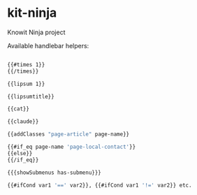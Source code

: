 # kit-ninja
Knowit Ninja project

Available handlebar helpers:

```bash

{{#times 1}}
{{/times}}

{{lipsum 1}}

{{lipsumtitle}}

{{cat}}

{{claude}}

{{addClasses "page-article" page-name}}

{{#if_eq page-name 'page-local-contact'}}
{{else}}
{{/if_eq}}

{{{showSubmenus has-submenu}}}

{{#ifCond var1 '==' var2}}, {{#ifCond var1 '!=' var2}} etc.

```
